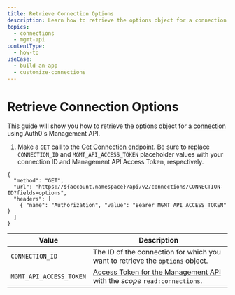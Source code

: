 ```yaml
---
title: Retrieve Connection Options
description: Learn how to retrieve the options object for a connection using the Auth0 Management API.
topics:
  - connections
  - mgmt-api
contentType: 
  - how-to
useCase:
  - build-an-app
  - customize-connections
---
```

# Retrieve Connection Options

This guide will show you how to retrieve the options object for a [connection](/connections) using Auth0's Management API. 

1. Make a `GET` call to the [Get Connection endpoint](/api/management/v2#!/Connections/get_connections_by_id). Be sure to replace `CONNECTION_ID` and `MGMT_API_ACCESS_TOKEN` placeholder values with your connection ID and Management API Access Token, respectively.

```har
{
  "method": "GET",
  "url": "https://${account.namespace}/api/v2/connections/CONNECTION-ID?fields=options",
  "headers": [
    { "name": "Authorization", "value": "Bearer MGMT_API_ACCESS_TOKEN" }
  ]
}
```

| Value | Description |
| - | - |
| `CONNECTION_ID` | Τhe ID of the connection for which you want to retrieve the `options` object. |
| `MGMT_API_ACCESS_TOKEN` | [Access Token for the Management API](/api/management/v2/tokens) with the <dfn data-key="scope">scope</dfn> `read:connections`. |
